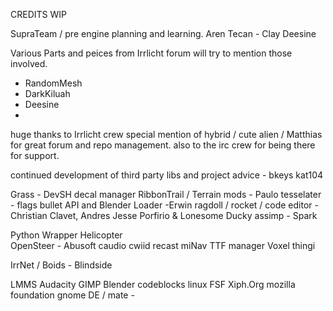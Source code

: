 CREDITS WIP

SupraTeam / pre engine planning and learning.
Aren
Tecan - Clay
Deesine



Various Parts and peices from Irrlicht forum will try to mention those involved.

- RandomMesh
- DarkKiluah
- Deesine
-

huge thanks to Irrlicht crew special mention of hybrid / cute alien / Matthias for great forum and repo management.
also to the irc crew for being there for support.

continued development of third party libs and project advice - bkeys
kat104


Grass - DevSH
decal manager
RibbonTrail / Terrain mods - Paulo
tesselater - 
flags
bullet API and Blender Loader -Erwin
ragdoll / rocket /
code editor - Christian Clavet, Andres Jesse Porfirio & Lonesome Ducky
assimp - 
Spark	

Python Wrapper
Helicopter	
OpenSteer - Abusoft
caudio
cwiid
recast
miNav
TTF manager
Voxel thingi

IrrNet / Boids - Blindside

LMMS
Audacity
GIMP
Blender
codeblocks
linux
FSF
Xiph.Org
mozilla foundation
gnome DE / mate  - 

